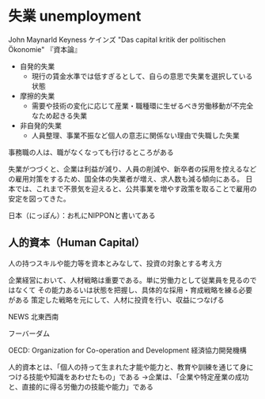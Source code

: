 # 失業 unemployment

John Maynarld Keyness ケインズ
"Das capital kritik der politischen Ökonomie" 『資本論』

* 自発的失業
  * 現行の賃金水準では低すぎるとして、自らの意思で失業を選択している状態
* 摩擦的失業
  * 需要や技術の変化に応じて産業・職種環に生ぜるべき労働移動が不完全なため起きる失業
* 非自発的失業
  * 人員整理、事業不振など個人の意志に関係ない理由で失職した失業

事務職の人は、職がなくなっても行けるところがある

失業がつづくと、企業は利益が減り、人員の削減や、新卒者の採用を控えるなどの雇用対策をするため、国全体の失業者が増え、求人数も減る傾向にある。
日本では、これまで不景気を迎えると、公共事業を増やす政策を取ることで雇用の安定を図ってきた。

日本（にっぽん）：お札にNIPPONと書いてある

## 人的資本（Human Capital）

人の持つスキルや能力等を資本とみなして、投資の対象とする考え方

企業経営において、人材戦略は重要である。単に労働力として従業員を見るのではなくて
その能力あるいは状態を把握し、具体的な採用・育成戦略を練る必要がある
策定した戦略を元にして、人材に投資を行い、収益につなげる

NEWS 北東西南

フーバーダム

OECD: Organization for Co-operation and Development
経済協力開発機構

人的資本とは、「個人の持って生まれた才能や能力と、教育や訓練を通じて身につける技能や知識をあわせたもの」である
→企業は、「企業や特定産業の成功と、直接的に得る労働力の技能や能力」である

